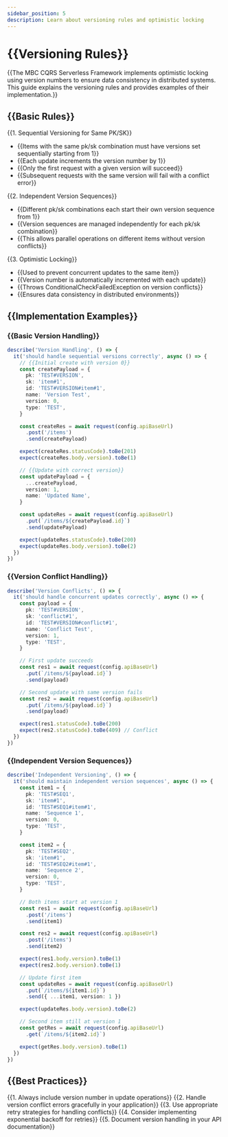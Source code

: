 ```yaml
---
sidebar_position: 5
description: Learn about versioning rules and optimistic locking
---
```


# {{Versioning Rules}}

{{The MBC CQRS Serverless Framework implements optimistic locking using version numbers to ensure data consistency in distributed systems. This guide explains the versioning rules and provides examples of their implementation.}}

## {{Basic Rules}}

{{1. Sequential Versioning for Same PK/SK}}   
   - {{Items with the same pk/sk combination must have versions set sequentially starting from 1}}
   - {{Each update increments the version number by 1}}
   - {{Only the first request with a given version will succeed}}
   - {{Subsequent requests with the same version will fail with a conflict error}}

{{2. Independent Version Sequences}}
   - {{Different pk/sk combinations each start their own version sequence from 1}}
   - {{Version sequences are managed independently for each pk/sk combination}}
   - {{This allows parallel operations on different items without version conflicts}}

{{3. Optimistic Locking}}
   - {{Used to prevent concurrent updates to the same item}}
   - {{Version number is automatically incremented with each update}}
   - {{Throws ConditionalCheckFailedException on version conflicts}}
   - {{Ensures data consistency in distributed environments}}

## {{Implementation Examples}}

### {{Basic Version Handling}}

```typescript
describe('Version Handling', () => {
  it('should handle sequential versions correctly', async () => {
    // {{Initial create with version 0}}
    const createPayload = {
      pk: 'TEST#VERSION',
      sk: 'item#1',
      id: 'TEST#VERSION#item#1',
      name: 'Version Test',
      version: 0,
      type: 'TEST',
    }

    const createRes = await request(config.apiBaseUrl)
      .post('/items')
      .send(createPayload)

    expect(createRes.statusCode).toBe(201)
    expect(createRes.body.version).toBe(1)

    // {{Update with correct version}}
    const updatePayload = {
      ...createPayload,
      version: 1,
      name: 'Updated Name',
    }

    const updateRes = await request(config.apiBaseUrl)
      .put(`/items/${createPayload.id}`)
      .send(updatePayload)

    expect(updateRes.statusCode).toBe(200)
    expect(updateRes.body.version).toBe(2)
  })
})
```

### {{Version Conflict Handling}}

```typescript
describe('Version Conflicts', () => {
  it('should handle concurrent updates correctly', async () => {
    const payload = {
      pk: 'TEST#VERSION',
      sk: 'conflict#1',
      id: 'TEST#VERSION#conflict#1',
      name: 'Conflict Test',
      version: 1,
      type: 'TEST',
    }

    // First update succeeds
    const res1 = await request(config.apiBaseUrl)
      .put(`/items/${payload.id}`)
      .send(payload)

    // Second update with same version fails
    const res2 = await request(config.apiBaseUrl)
      .put(`/items/${payload.id}`)
      .send(payload)

    expect(res1.statusCode).toBe(200)
    expect(res2.statusCode).toBe(409) // Conflict
  })
})
```

### {{Independent Version Sequences}}

```typescript
describe('Independent Versioning', () => {
  it('should maintain independent version sequences', async () => {
    const item1 = {
      pk: 'TEST#SEQ1',
      sk: 'item#1',
      id: 'TEST#SEQ1#item#1',
      name: 'Sequence 1',
      version: 0,
      type: 'TEST',
    }

    const item2 = {
      pk: 'TEST#SEQ2',
      sk: 'item#1',
      id: 'TEST#SEQ2#item#1',
      name: 'Sequence 2',
      version: 0,
      type: 'TEST',
    }

    // Both items start at version 1
    const res1 = await request(config.apiBaseUrl)
      .post('/items')
      .send(item1)

    const res2 = await request(config.apiBaseUrl)
      .post('/items')
      .send(item2)

    expect(res1.body.version).toBe(1)
    expect(res2.body.version).toBe(1)

    // Update first item
    const updateRes = await request(config.apiBaseUrl)
      .put(`/items/${item1.id}`)
      .send({ ...item1, version: 1 })

    expect(updateRes.body.version).toBe(2)

    // Second item still at version 1
    const getRes = await request(config.apiBaseUrl)
      .get(`/items/${item2.id}`)

    expect(getRes.body.version).toBe(1)
  })
})
```

## {{Best Practices}}

{{1. Always include version number in update operations}}
{{2. Handle version conflict errors gracefully in your application}}
{{3. Use appropriate retry strategies for handling conflicts}}
{{4. Consider implementing exponential backoff for retries}}
{{5. Document version handling in your API documentation}}
